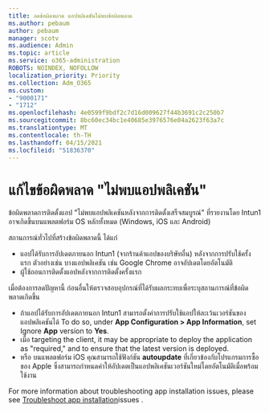 ```yaml
---
title: ลดข้อผิดพลาด แอปพลิเคชันไม่พบข้อผิดพลาด
ms.author: pebaum
author: pebaum
manager: scotv
ms.audience: Admin
ms.topic: article
ms.service: o365-administration
ROBOTS: NOINDEX, NOFOLLOW
localization_priority: Priority
ms.collection: Adm_O365
ms.custom:
- "9000171"
- "1712"
ms.openlocfilehash: 4e0599f9bdf2c7d16d009627f44b3691c2c250b7
ms.sourcegitcommit: 8bc60ec34bc1e40685e3976576e04a2623f63a7c
ms.translationtype: MT
ms.contentlocale: th-TH
ms.lasthandoff: 04/15/2021
ms.locfileid: "51836370"
---
```

# <a name="mitigate-the-application-was-not-detected-error"></a>แก้ไขข้อผิดพลาด "ไม่พบแอปพลิเคชัน"

ข้อผิดพลาดการติดตั้งแอป "ไม่พบแอปพลิเคชันหลังจากการติดตั้งเสร็จสมบูรณ์" ที่รายงานโดย Intun1 อาจเกิดขึ้นบนแพลตฟอร์ม OS หลักทั้งหมด (Windows, iOS และ Android)

สถานการณ์ทั่วไปที่สร้างข้อผิดพลาดนี้ ได้แก่

- แอปได้รับการอัปเดตภายนอก Intun1 (จากร้านค้าแอปของบริษัทอื่น) หลังจากการปรับใช้ครั้งแรก ตัวอย่างเช่น บางแอปพลิเคชัน เช่น Google Chrome อาจอัปเดตโดยอัตโนมัติ
- ผู้ใช้ถอนการติดตั้งแอปหลังจากการติดตั้งครั้งแรก

เมื่อต้องการลดปัญหานี้ ก่อนอื่นให้ตรวจสอบอุปกรณ์ที่ได้รับผลกระทบเพื่อระบุสถานการณ์ที่ข้อผิดพลาดเกิดขึ้น

- ถ้าแอปได้รับการอัปเดตภายนอก Intun1 สามารถตั้งค่าการปรับใช้แอปให้ละเว้นเวอร์ชันของแอปพลิเคชันได้ To do so, under **App Configuration > App Information**, set Ignore **App** version to **Yes**.
- เมื่อ targeting the client, it may be appropriate to deploy the application as "required," and to ensure that the latest version is deployed.
- หรือ บนแพลตฟอร์ม iOS คุณสามารถใช้ฟังก์ชัน **autoupdate** ที่เกี่ยวข้องกับโปรแกรมการซื้อของ Apple ซึ่งสามารถกําหนดค่าให้อัปเดตเป็นแอปพลิเคชันเวอร์ชันใหม่โดยอัตโนมัติเมื่อพร้อมใช้งาน

For more information about troubleshooting app installation issues, please see [Troubleshoot app installation](https://docs.microsoft.com/intune/troubleshoot-app-install)issues .
